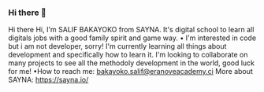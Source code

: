 ### Hi there 👋

Hi there
Hi, I'm SALIF BAKAYOKO from SAYNA. It's digital school to learn all digitals jobs with a good family spirit and game way.
• I'm interested in code but i am not developer, sorry!
I'm currently learning all things about development and specifically how to learn it.
I'm looking to collaborate on many projects to see all the methodoly development in the world, good luck for me!
•How to reach me: bakayoko.salif@eranoveacademy.ci
More about SAYNA: https://sayna.io/
